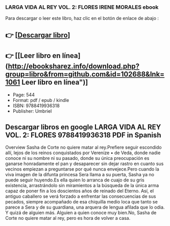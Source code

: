 ### LARGA VIDA AL REY VOL. 2: FLORES IRENE MORALES ebook

Para descargar o leer este libro, haz clic en el botón de enlace de abajo :

## 👉  [**[Descargar libro](http://ebooksharez.info/download.php?group=libro&from=github.com&id=102688&lnk=1061 "Descargar libro")**]

## 👉  [**[Leer libro en línea](http://ebooksharez.info/download.php?group=libro&from=github.com&id=102688&lnk=1061 Leer libro en línea")**]




* Page: 544
* Format: pdf / epub / kindle
* ISBN: 9788419936318
* Publisher: Umbriel

## Descargar libros en google LARGA VIDA AL REY VOL. 2: FLORES 9788419936318 PDF in Spanish

Overview
Sasha de Corte no quiere matar al rey.Prefiere seguir escondido allí, lejos de los reinos conquistados por Verenize • de Veda, donde nadie conoce ni su nombre ni su pasado, donde su única preocupación es ganarse honradamente el pan y desaparecer sin dejar rastro en cuanto sus vecinos empiezan a preguntarse por qué nunca envejece.Pero cuando la viva imagen de la difunta princesa Sera llama a su puerta, Sasha ya no puede seguir huyendo.Es ella quien lo arranca de cuajo de su gris existencia, arrastrándolo sin miramientos a la búsqueda de la única arma capaz de poner fin a los doscientos años de reinado del Eterno. Así, el antiguo caballero se verá forzado a enfrentar las consecuencias de sus pecados, siempre acompañado de esa chiquilla medio loca que tanto se parece a Sera y de su guardiana, una arquera de lengua afilada que lo odia. Y quizá de alguien más. Alguien a quien conoce muy bien.No, Sasha de Corte no quiere matar al rey, pero es hora de volver a casa.



